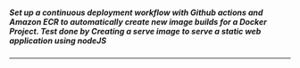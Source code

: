 ##### Set up a continuous deployment workflow with Github actions and Amazon ECR to automatically create new image builds for a Docker Project. Test done by Creating a serve image to serve a static web application using nodeJS
--- 